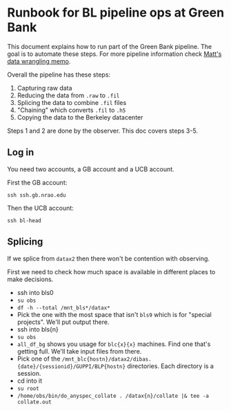 # Runbook for BL pipeline ops at Green Bank

This document explains how to run part of the Green Bank pipeline. The
goal is to automate these steps. For more pipeline information check
[Matt's data wrangling
memo](https://github.com/UCBerkeleySETI/bl_docs/tree/master/027_data_wrangling_status_apr_2021).

Overall the pipeline has these steps:

1. Capturing raw data
2. Reducing the data from `.raw` to `.fil`
3. Splicing the data to combine `.fil` files
4. "Chaining" which converts `.fil` to `.h5`
5. Copying the data to the Berkeley datacenter

Steps 1 and 2 are done by the observer. This doc covers steps 3-5.

## Log in

You need two accounts, a GB account and a UCB account.

First the GB account:

`ssh ssh.gb.nrao.edu`

Then the UCB account:

`ssh bl-head`

## Splicing

If we splice from `datax2` then there won't be contention with observing.

First we need to check how much space is available in different places
to make decisions.

* ssh into bls0
* `su obs`
* `df -h --total /mnt_bls*/datax*`
* Pick the one with the most space that isn't `bls9` which is for
  "special projects". We'll put output there.
* ssh into bls{n}
* `su obs`
* `all_df_bg` shows you usage for `blc{x}{x}` machines. Find one that's
  getting full. We'll take input files from there.
* Pick one of the
  `/mnt_blc{hostn}/datax2/dibas.{date}/{sessionid}/GUPPI/BLP{hostn}`
  directories. Each directory is a session.
* cd into it
* `su root`
* `/home/obs/bin/do_anyspec_collate . /datax{n}/collate |& tee -a collate.out`

